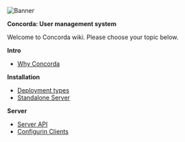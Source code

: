 ![Banner][]

**Concorda: User management system**

Welcome to Concorda wiki. Please choose your topic below.

**Intro**

* [Why Concorda](./why-concorda.md)

**Installation**

* [Deployment types](./deployment-types.md)
* [Standalone Server](./install-concorda-dashboard.md)

**Server**

* [Server API](./server-api.md)
* [Configurin Clients](./configuring-clients.md)







[Banner]: https://raw.githubusercontent.com/nearform/concorda-dashboard/master/public/client/assets/img/logo-concorda-banner.png
